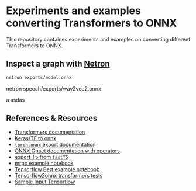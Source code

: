 # Experiments and examples converting Transformers to ONNX

This repository containes experiments and examples on converting different Transformers to ONNX. 

## Inspect a graph with [Netron](https://github.com/lutzroeder/Netron)

```bash
netron exports/model.onnx
```

netron speech/exports/wav2vec2.onnx


a asdas
 ## References & Resources

* [Transformers documentation](https://huggingface.co/docs/transformers/serialization)
* [Keras/TF to onnx](https://github.com/onnx/tensorflow-onnx)
* [`torch.onnx` export documentation](https://pytorch.org/docs/stable/onnx.html)
* [ONNX Opset documentation with operators](https://github.com/onnx/onnx/blob/master/docs/Operators.md)
* [export T5 from `fastT5`](https://github.com/Ki6an/fastT5/blob/8dda859086af631a10ad210a5f1afdec64d49616/fastT5/onnx_exporter.py#L45)
* [mrpc example notebook](https://github.com/philschmid/transformers-inference-experiments/blob/main/onnx/simple_mrpc_example.ipynb)
* [Tensorflow Bert example noteboob](https://github.com/onnx/tensorflow-onnx/blob/master/tutorials/huggingface-bert.ipynb)
* [Tensorflow2onnx transformers tests](https://github.com/onnx/tensorflow-onnx/blob/master/tests/huggingface.py)
* [Sample Input Tensorflow](https://github.com/onnx/tensorflow-onnx/blob/72d64606d9aff4f93bb064ba901af49377266150/tests/huggingface.py#L129)